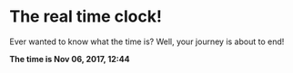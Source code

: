 # The real time clock!

Ever wanted to know what the time is? Well, your journey is about to end!

**The time is Nov 06, 2017, 12:44**